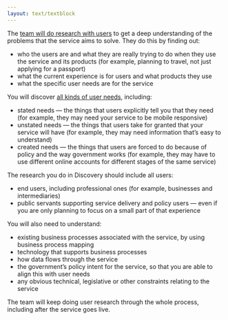 ```yaml
---
layout: text/textblock
---
```


The [team will do research with users](/user-research/research-stages/#user-research-in-discovery-stage) to get a deep understanding of the problems that the service aims to solve. They do this by finding out:
- who the users are and what they are really trying to do when they  use the service and its products (for example, planning to travel, not just applying for a passport)
- what the current experience is for users and what products they use
- what the specific user needs are for the service

You will discover [all kinds of user needs](https://identityassurance.blog.gov.uk/2015/07/24/gov-uk-verify-how-we-talk-about-user-needs/), including:
- stated needs — the things that users explicitly tell you that they need (for example, they may need your service to be mobile responsive)
- unstated needs — the things that users take for granted that your service will have (for example, they may need information that’s easy to understand)
- created needs — the things that users are forced to do because of policy and the way government works (for example, they may have to use different online accounts for different stages of the same service)

The research you do in Discovery should include all users:
- end users, including professional ones (for example, businesses and intermediaries)
- public servants supporting service delivery and policy users — even if you are only planning to focus on a small part of that experience

You will also need to understand:
- existing business processes associated with the service, by using business process mapping
- technology that supports business processes
- how data flows through the service
- the government’s policy intent for the service, so that you are able to align this with user needs
- any obvious technical, legislative or other constraints relating to the service

The team will keep doing user research through the whole process, including after the service goes live.
